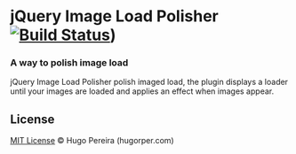 # jQuery Image Load Polisher [![Build Status](https://secure.travis-ci.org/hugorper/jquery-image-load-polisher.svg?branch=master)](https://travis-ci.org/hugorper/jquery-image-load-polisher))

### A way to polish image load

jQuery Image Load Polisher polish imaged load, the plugin displays a loader until your images are loaded and applies an effect when images appear.


## License

[MIT License](http://hugorper.mit-license.org/) © Hugo Pereira (hugorper.com)
